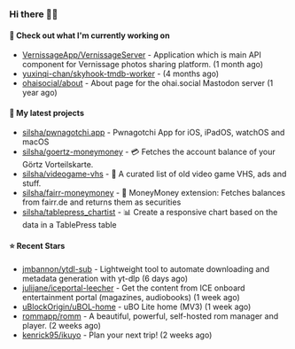 ### Hi there 🦊👋

#### 👷 Check out what I'm currently working on

- [VernissageApp/VernissageServer](https://github.com/VernissageApp/VernissageServer) - Application which is main API component for Vernissage photos sharing platform. (1 month ago)
- [yuxinqi-chan/skyhook-tmdb-worker](https://github.com/yuxinqi-chan/skyhook-tmdb-worker) -  (4 months ago)
- [ohaisocial/about](https://github.com/ohaisocial/about) - About page for the ohai.social Mastodon server (1 year ago)

#### 🌱 My latest projects

- [silsha/pwnagotchi.app](https://github.com/silsha/pwnagotchi.app) - Pwnagotchi App for iOS, iPadOS, watchOS and macOS
- [silsha/goertz-moneymoney](https://github.com/silsha/goertz-moneymoney) - 💳 Fetches the account balance of your Görtz Vorteilskarte.
- [silsha/videogame-vhs](https://github.com/silsha/videogame-vhs) - 👾 A curated list of old video game VHS, ads and stuff.
- [silsha/fairr-moneymoney](https://github.com/silsha/fairr-moneymoney) - 💸 MoneyMoney extension: Fetches balances from fairr.de and returns them as securities
- [silsha/tablepress_chartist](https://github.com/silsha/tablepress_chartist) - 📊 Create a responsive chart based on the data in a TablePress table

#### ⭐ Recent Stars

- [jmbannon/ytdl-sub](https://github.com/jmbannon/ytdl-sub) - Lightweight tool to automate downloading and metadata generation with yt-dlp (6 days ago)
- [julijane/iceportal-leecher](https://github.com/julijane/iceportal-leecher) - Get the content from ICE onboard entertainment portal (magazines, audiobooks) (1 week ago)
- [uBlockOrigin/uBOL-home](https://github.com/uBlockOrigin/uBOL-home) - uBO Lite home (MV3) (1 week ago)
- [rommapp/romm](https://github.com/rommapp/romm) - A beautiful, powerful, self-hosted rom manager and player. (2 weeks ago)
- [kenrick95/ikuyo](https://github.com/kenrick95/ikuyo) - Plan your next trip! (2 weeks ago)
